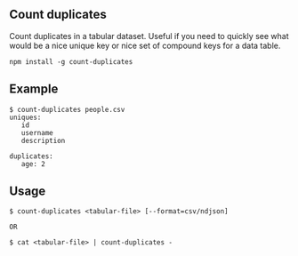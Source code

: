 Count duplicates
----------------

Count duplicates in a tabular dataset. Useful if you need to quickly see what would be a nice unique key or nice set of compound keys for a data table.

```
npm install -g count-duplicates
```

## Example

```
$ count-duplicates people.csv
uniques:
   id
   username
   description

duplicates:
   age: 2
```

## Usage

```
$ count-duplicates <tabular-file> [--format=csv/ndjson]

OR

$ cat <tabular-file> | count-duplicates -
```


